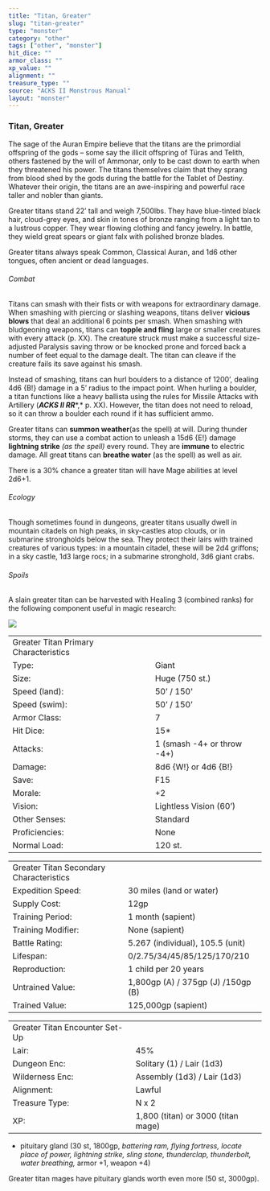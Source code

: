 ```yaml
---
title: "Titan, Greater"
slug: "titan-greater"
type: "monster"
category: "other"
tags: ["other", "monster"]
hit_dice: ""
armor_class: ""
xp_value: ""
alignment: ""
treasure_type: ""
source: "ACKS II Monstrous Manual"
layout: "monster"
---
```


### Titan, Greater

The sage of the Auran Empire believe that the titans are the primordial offspring of the gods –
some say the illicit offspring of Türas and Telith, others fastened by the will of Ammonar, only to
be cast down to earth when they threatened his power. The titans themselves claim that they sprang
from blood shed by the gods during the battle for the Tablet of Destiny. Whatever their origin, the
titans are an awe-inspiring and powerful race taller and nobler than giants.

Greater titans stand 22’ tall and weigh 7,500lbs. They have blue-tinted black hair, cloud-grey
eyes, and skin in tones of bronze ranging from a light tan to a lustrous copper. They wear flowing
clothing and fancy jewelry. In battle, they wield great spears or giant falx with polished bronze
blades.

Greater titans always speak Common, Classical Auran, and 1d6 other tongues, often ancient or dead
languages.

###### Combat

Titans can smash with their fists or with weapons for extraordinary damage. When smashing with
piercing or slashing weapons, titans deliver **vicious blows** that deal an additional 6 points per
smash. When smashing with bludgeoning weapons, titans can **topple and fling** large or smaller
creatures with every attack (p. XX). The creature struck must make a successful size-adjusted
Paralysis saving throw or be knocked prone and forced back a number of feet equal to the damage
dealt. The titan can cleave if the creature fails its save against his smash.

Instead of smashing, titans can hurl boulders to a distance of 1200’, dealing 4d6 {B!} damage in a
5’ radius to the impact point. When hurling a boulder, a titan functions like a heavy ballista using
the rules for Missile Attacks with Artillery (***ACKS II RR****,* p. XX). However, the titan does
not need to reload, so it can throw a boulder each round if it has sufficient ammo.

Greater titans can **summon weather**(as the spell) at will. During thunder storms, they can use a
combat action to unleash a 15d6 {E!} damage **lightning strike** *(as the spell)* every round. They
are **immune** to electric damage. All great titans can **breathe water** (as the spell) as well as
air.

There is a 30% chance a greater titan will have Mage abilities at level 2d6+1.

###### Ecology

Though sometimes found in dungeons, greater titans usually dwell in mountain citadels on high
peaks, in sky-castles atop clouds, or in submarine strongholds below the sea. They protect their
lairs with trained creatures of various types: in a mountain citadel, these will be 2d4 griffons; in
a sky castle, 1d3 large rocs; in a submarine stronghold, 3d6 giant crabs.

###### Spoils

A slain greater titan can be harvested with Healing 3 (combined ranks) for the following component
useful in magic research:

![](data:image/png;base64...)

|  |  |
| --- | --- |
| Greater Titan Primary Characteristics | |
| Type: | Giant |
| Size: | Huge (750 st.) |
| Speed (land): | 50’ / 150' |
| Speed (swim): | 50’ / 150’ |
| Armor Class: | 7 |
| Hit Dice: | 15\* |
| Attacks: | 1 (smash -4+ or throw -4+) |
| Damage: | 8d6 {W!} or 4d6 {B!} |
| Save: | F15 |
| Morale: | +2 |
| Vision: | Lightless Vision (60’) |
| Other Senses: | Standard |
| Proficiencies: | None |
| Normal Load: | 120 st. |

|  |  |
| --- | --- |
| Greater Titan Secondary Characteristics | |
| Expedition Speed: | 30 miles (land or water) |
| Supply Cost: | 12gp |
| Training Period: | 1 month (sapient) |
| Training Modifier: | None (sapient) |
| Battle Rating: | 5.267 (individual), 105.5 (unit) |
| Lifespan: | 0/2.75/34/45/85/125/170/210 |
| Reproduction: | 1 child per 20 years |
| Untrained Value: | 1,800gp (A) / 375gp (J) /150gp (B) |
| Trained Value: | 125,000gp (sapient) |

|  |  |
| --- | --- |
| Greater Titan Encounter Set-Up | |
| Lair: | 45% |
| Dungeon Enc: | Solitary (1) / Lair (1d3) |
| Wilderness Enc: | Assembly (1d3) / Lair (1d3) |
| Alignment: | Lawful |
| Treasure Type: | N x 2 |
| XP: | 1,800 (titan) or 3000 (titan mage) |

* pituitary gland (30 st, 1800gp, *battering ram, flying fortress, locate place of power, lightning
strike, sling stone, thunderclap, thunderbolt, water breathing,* armor +1, weapon +4)

Greater titan mages have pituitary glands worth even more (50 st, 3000gp).
